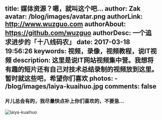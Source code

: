 title: 媒体资源？嗯，就叫这个吧...
author: Zak
avatar: /blog/images/avatar.png
authorLink: http://www.wuzguo.com
authorAbout: https://github.com/wuzguo
authorDesc: 一个追求进步的「十八线码农」
date: 2017-03-18 19:56:26
keywords: 视频，录像，视频教程，说IT视频
description: 这里是说IT网站视频集中营。我想将有趣的短片还有自己对技术总结录制的视频放到这里。暂时就这些吧，希望你们喜欢
photos:
	- /blog/images/laiya-kuaihuo.jpg
comments: false
---

### 片儿总会有的，我尽量快点补上你们喜欢的，不要急...

![laiya-kuaihuo](/blog/images/laiya-kuaihuo.jpg)
